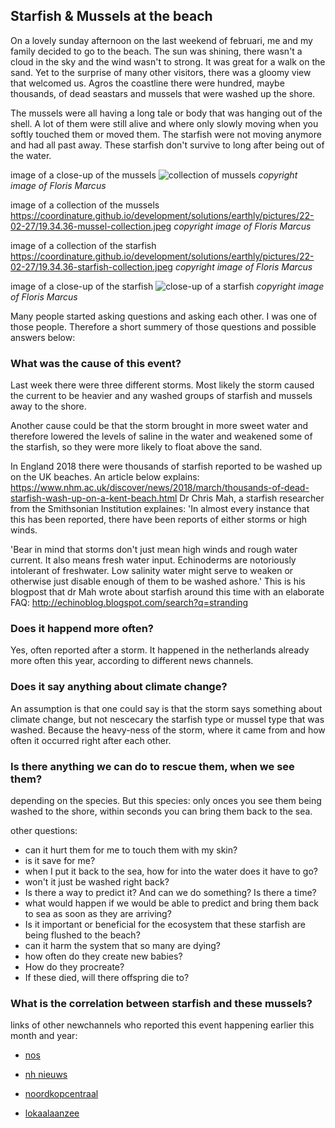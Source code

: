 ## Starfish & Mussels at the beach

On a lovely sunday afternoon on the last weekend of februari, me and my family decided to go to the beach.
The sun was shining, there wasn't a cloud in the sky and the wind wasn't to strong. It was great for a walk on the sand. Yet to the surprise of many other visitors, there was a gloomy view that welcomed us. Agros the coastline there were hundred, maybe thousands, of dead seastars and mussels that were washed up the shore.

The mussels were all having a long tale or body that was hanging out of the shell. A lot of them were still alive and where only slowly moving when you softly touched them or moved them. The starfish were not moving anymore and had all past away. These starfish don't survive to long after being out of the water. 


image of a close-up of the mussels
![collection of mussels](https://coordinature.github.io/development/solutions/earthly/pictures/22-02-27/19.34.36-mussel-close.jpeg)
*copyright image of Floris Marcus*

image of a collection of the mussels
<https://coordinature.github.io/development/solutions/earthly/pictures/22-02-27/19.34.36-mussel-collection.jpeg>
*copyright image of Floris Marcus*

image of a collection of the starfish
<https://coordinature.github.io/development/solutions/earthly/pictures/22-02-27/19.34.36-starfish-collection.jpeg>
*copyright image of Floris Marcus*

image of a close-up of the starfish
![close-up of a starfish](https://coordinature.github.io/development/solutions/earthly/pictures/22-02-27/19.36.41-starfish-close.jpeg)
*copyright image of Floris Marcus*

Many people started asking questions and asking each other. I was one of those people. Therefore a short summery of those questions and possible answers below:

### What was the cause of this event?
Last week there were three different storms. Most likely the storm caused the current to be heavier and any washed groups of starfish and mussels away to the shore. 

Another cause could be that the storm brought in more sweet water and therefore lowered the levels of saline in the water and weakened some of the starfish, so they were more likely to float above the sand.

In England 2018 there were thousands of starfish reported to be washed up on the UK beaches.
An article below explains:
<https://www.nhm.ac.uk/discover/news/2018/march/thousands-of-dead-starfish-wash-up-on-a-kent-beach.html>
Dr Chris Mah, a starfish researcher from the Smithsonian Institution explaines: 'In almost every instance that this has been reported, there have been reports of either storms or high winds. 

'Bear in mind that storms don't just mean high winds and rough water current. It also means fresh water input. Echinoderms are notoriously intolerant of freshwater. Low salinity water might serve to weaken or otherwise just disable enough of them to be washed ashore.'
This is his blogpost that dr Mah wrote about starfish around this time with an elaborate FAQ: <http://echinoblog.blogspot.com/search?q=stranding>

### Does it happend more often?
Yes, often reported after a storm. It happened in the netherlands already more often this year, according to different news channels.

### Does it say anything about climate change?
An assumption is that one could say is that the storm says something about climate change, but not nescecary the starfish type or mussel type that was washed. Because the heavy-ness of the storm, where it came from and how often it occurred right after each other.

### Is there anything we can do to rescue them, when we see them?
depending on the species. But this species: only onces you see them being washed to the shore, within seconds you can bring them back to the sea. 

other questions:
- can it hurt them for me to touch them with my skin?
- is it save for me?
- when I put it back to the sea, how for into the water does it have to go?
- won't it just be washed right back?
- Is there a way to predict it? And can we do something? Is there a time?
- what would happen if we would be able to predict and bring them back to sea as soon as they are arriving?
- Is it important or beneficial for the ecosystem that these starfish are being flushed to the beach?
- can it harm the system that so many are dying?
- how often do they create new babies?
- How do they procreate?
- If these died, will there offspring die to?

### What is the correlation between starfish and these mussels?

links of other newchannels who reported this event happening earlier this month and year:
- [nos](https://nos.nl/artikel/2412721-zeesterren-spoelen-massaal-aan-op-strand-bij-bloemendaal)

- [nh nieuws](https://www.nhnieuws.nl/nieuws/299301/weer-duizenden-zeesterren-aangespoeld-op-strand-indrukwekkend-maar-niet-uitzonderlijk)

- [noordkopcentraal](https://noordkopcentraal.nl/veel-zeesterren-aangespoeld-in-callantsoog/)

- [lokaalaanzee](https://www.lokaalaanzee.nl/nieuws/bloemendaal/782993/veel-zeesterren-aangespoeld-op-strand-bloemendaal)


